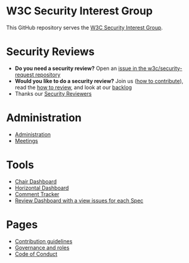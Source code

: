 # W3C Security Interest Group

This GitHub repository serves the [W3C Security Interest Group](https://www.w3.org/groups/ig/security/). 

# Security Reviews

* **Do you need a security review?** Open an [issue in the w3c/security-request repository](https://github.com/w3c/security-request/issues/new/choose)
* **Would you like to do a security review?** Join us ([how to contribute](CONTRIBUTING.md)), read the [how to review](https://github.com/w3c/securityig/blob/main/administration/how-to-review.md), and look at our [backlog](https://github.com/w3c/security-request/issues)
* Thanks our [Security Reviewers](https://www.w3.org/PM/horizontal/leaderboard.html?repo=Security)
  
# Administration

* [Administration](https://github.com/w3c/securityig/tree/main/administration)
* [Meetings](https://github.com/w3c/securityig/tree/main/meetings)

# Tools 
* [Chair Dashboard](https://www.w3.org/PM/Groups/chairboard.html?gid=ig/security)
* [Horizontal Dashboard](https://www.w3.org/PM/horizontal/board.html?name=Security)
* [Comment Tracker](https://www.w3.org/PM/horizontal/?repo=w3c/security-review)
* [Review Dashboard with a view issues for each Spec](https://www.w3.org/PM/horizontal/reviews.html)


# Pages
* [Contribution guidelines](CONTRIBUTING.md)
* [Governance and roles](GOVERNANCE.md)
* [Code of Conduct](CODE_OF_CONDUCT.md)

<!--

**Here are some ideas to get you started:**

🙋‍♀️ A short introduction - what is your organization all about?
🌈 Contribution guidelines - how can the community get involved?
👩‍💻 Useful resources - where can the community find your docs? Is there anything else the community should know?
🍿 Fun facts - what does your team eat for breakfast?
🧙 Remember, you can do mighty things with the power of [Markdown](https://docs.github.com/github/writing-on-github/getting-started-with-writing-and-formatting-on-github/basic-writing-and-formatting-syntax)
-->
